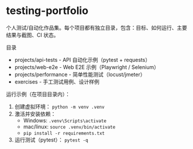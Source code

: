 # testing-portfolio

个人测试/自动化作品集。每个项目都有独立目录，包含：目标、如何运行、主要结果与截图、CI 状态。

目录
- projects/api-tests - API 自动化示例（pytest + requests）
- projects/web-e2e - Web E2E 示例（Playwright / Selenium）
- projects/performance - 简单性能测试（locust/jmeter）
- exercises - 手工测试用例、设计样例

运行示例（在项目目录内）：
1. 创建虚拟环境： `python -m venv .venv`
2. 激活并安装依赖：
   - Windows: `.venv\Scripts\activate`
   - mac/linux: `source .venv/bin/activate`
   - `pip install -r requirements.txt`
3. 运行测试（pytest）： `pytest -q`
